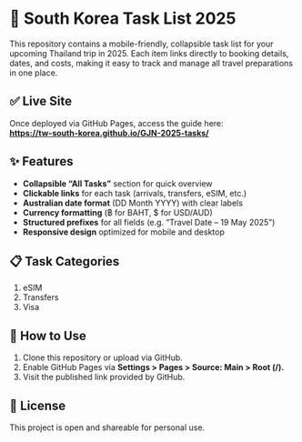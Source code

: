 # 📝 South Korea Task List 2025

This repository contains a mobile-friendly, collapsible task list for your upcoming Thailand trip in 2025. Each item links directly to booking details, dates, and costs, making it easy to track and manage all travel preparations in one place.

## ✅ Live Site

Once deployed via GitHub Pages, access the guide here:  
**https://tw-south-korea.github.io/GJN-2025-tasks/**

## ✨ Features

* **Collapsible “All Tasks”** section for quick overview
* **Clickable links** for each task (arrivals, transfers, eSIM, etc.)
* **Australian date format** (DD Month YYYY) with clear labels
* **Currency formatting** (฿ for BAHT, $ for USD/AUD)
* **Structured prefixes** for all fields (e.g. “Travel Date – 19 May 2025”)
* **Responsive design** optimized for mobile and desktop

## 📋 Task Categories

1. eSIM
2. Transfers
3. Visa

## 🔧 How to Use

1. Clone this repository or upload via GitHub.
2. Enable GitHub Pages via **Settings > Pages > Source: Main > Root (/).**
3. Visit the published link provided by GitHub.

## 📄 License

This project is open and shareable for personal use.

